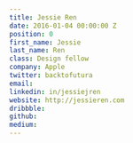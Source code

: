 ```yaml
---
title: Jessie Ren
date: 2016-01-04 00:00:00 Z
position: 0
first_name: Jessie
last_name: Ren
class: Design fellow
company: Apple
twitter: backtofutura
email: 
linkedin: in/jessiejren
website: http://jessieren.com
dribbble: 
github: 
medium: 
---
```


